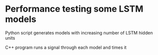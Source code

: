# Performance testing some LSTM models

Python script generates models with increasing number of LSTM hidden units

C++ program runs a signal through each model and times it

